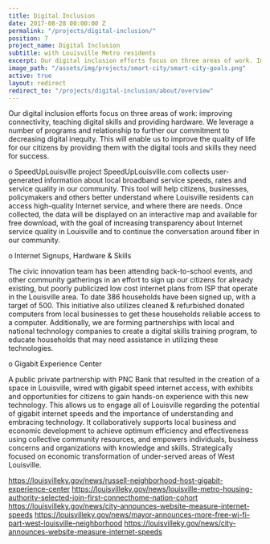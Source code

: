 ```yaml
---
title: Digital Inclusion
date: 2017-08-28 00:00:00 Z
permalink: "/projects/digital-inclusion/"
position: 7
project_name: Digital Inclusion
subtitle: with Louisville Metro residents
excerpt: Our digital inclusion efforts focus on three areas of work. Improving connectivity, teaching digital skills and providing hardware.
image_path: "/assets/img/projects/smart-city/smart-city-goals.png"
active: true
layout: redirect
redirect_to: "/projects/digital-inclusion/about/overview"
---
```


Our digital inclusion efforts focus on three areas of work: improving connectivity, teaching digital skills and providing hardware. We leverage a number of programs and relationship to further our commitment to decreasing digital inequity. This will enable us to improve the quality of life for our citizens by providing them with the digital tools and skills they need for success.

o SpeedUpLouisville project SpeedUpLouisville.com collects user-generated information about local broadband service speeds, rates and service quality in our community. This tool will help citizens, businesses, policymakers and others better understand where Louisville residents can access high-quality Internet service, and where there are needs. Once collected, the data will be displayed on an interactive map and available for free download, with the goal of increasing transparency about Internet service quality in Louisville and to continue the conversation around fiber in our community.

o Internet Signups, Hardware & Skills

The civic innovation team has been attending back-to-school events, and other community gatherings in an effort to sign up our citizens for already existing, but poorly publicized low cost internet plans from ISP that operate in the Louisville area. To date 386 households have been signed up, with a target of 500. This initiative also utilizes cleaned & refurbished donated computers from local businesses to get these households reliable access to a computer. Additionally, we are forming partnerships with local and national technology companies to create a digital skills training program, to educate households that may need assistance in utilizing these technologies.

o Gigabit Experience Center

A public private partnership with PNC Bank that resulted in the creation of a space in Louisville, wired with gigabit speed internet access, with exhibits and opportunities for citizens to gain hands-on experience with this new technology. This allows us to engage all of Louisville regarding the potential of gigabit internet speeds and the importance of understanding and embracing technology. It collaboratively supports local business and economic development to achieve optimum efficiency and effectiveness using collective community resources, and empowers individuals, business concerns and organizations with knowledge and skills. Strategically focused on economic transformation of under-served areas of West Louisville.

https://louisvilleky.gov/news/russell-neighborhood-host-gigabit-experience-center
https://louisvilleky.gov/news/louisville-metro-housing-authority-selected-join-first-connecthome-nation-cohort
https://louisvilleky.gov/news/city-announces-website-measure-internet-speeds
https://louisvilleky.gov/news/mayor-announces-more-free-wi-fi-part-west-louisville-neighborhood
https://louisvilleky.gov/news/city-announces-website-measure-internet-speeds
